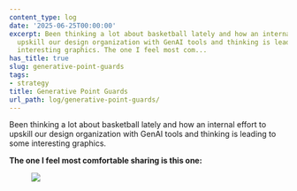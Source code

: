 ```yaml
---
content_type: log
date: '2025-06-25T00:00:00'
excerpt: Been thinking a lot about basketball lately and how an internal effort to
  upskill our design organization with GenAI tools and thinking is leading to some
  interesting graphics. The one I feel most com...
has_title: true
slug: generative-point-guards
tags:
- strategy
title: Generative Point Guards
url_path: log/generative-point-guards/
---
```



Been thinking a lot about basketball lately and how an internal effort to upskill our design organization with GenAI tools and thinking is leading to some interesting graphics.

**The one I feel most comfortable sharing is this one:**
<figure>
<img src="https://mp1ewwuojwmnpxpy.public.blob.vercel-storage.com/image_1750712949384-JG6ukuLPhMpNy0PHsKJP8ynltZSztc.webp" class="ba b--light-gray bw2" width="auto">
<figcaption></figcaption>
</figure>